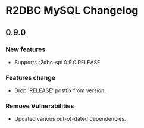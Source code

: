# R2DBC MySQL Changelog

## 0.9.0

### New features
- Supports r2dbc-spi 0.9.0.RELEASE

### Features change
- Drop 'RELEASE' postfix from version.

### Remove Vulnerabilities
- Updated various out-of-dated dependencies.
